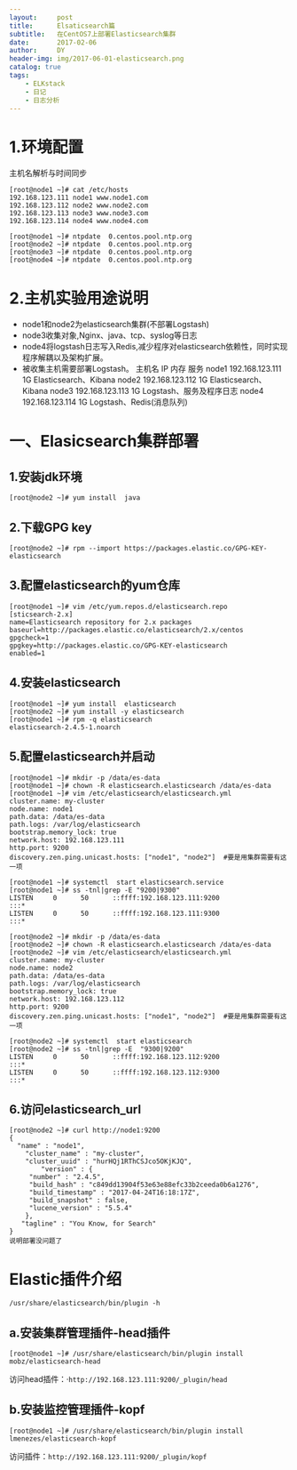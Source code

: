 ```yaml
---
layout:     post
title:      Elsaticsearch篇
subtitle:   在CentOS7上部署Elasticsearch集群
date:       2017-02-06
author:     DY
header-img: img/2017-06-01-elasticsearch.png 
catalog: true
tags:
    - ELKstack
    - 日记
    - 日志分析
---
```


# 1.环境配置
主机名解析与时间同步
```
[root@node1 ~]# cat /etc/hosts
192.168.123.111 node1 www.node1.com
192.168.123.112 node2 www.node2.com
192.168.123.113 node3 www.node3.com
192.168.123.114 node4 www.node4.com
```
```
[root@node1 ~]# ntpdate  0.centos.pool.ntp.org
[root@node2 ~]# ntpdate  0.centos.pool.ntp.org
[root@node3 ~]# ntpdate  0.centos.pool.ntp.org
[root@node4 ~]# ntpdate  0.centos.pool.ntp.org
```
# 2.主机实验用途说明
- node1和node2为elasticsearch集群(不部署Logstash) 
- node3收集对象,Nginx、java、tcp、syslog等日志 
- node4将logstash日志写入Redis,减少程序对elasticsearch依赖性，同时实现程序解耦以及架构扩展。 
- 被收集主机需要部署Logstash。
主机名	IP	内存	服务
node1	192.168.123.111	1G	Elasticsearch、Kibana
node2	192.168.123.112	1G	Elasticsearch、Kibana
node3	192.168.123.113	1G	Logstash、服务及程序日志
node4	192.168.123.114	1G	Logstash、Redis(消息队列)
# 一、Elasicsearch集群部署
## 1.安装jdk环境
```
[root@node2 ~]# yum install  java
```
## 2.下载GPG key
```
[root@node2 ~]# rpm --import https://packages.elastic.co/GPG-KEY-elasticsearch 
```
## 3.配置elasticsearch的yum仓库
```
[root@node1 ~]# vim /etc/yum.repos.d/elasticsearch.repo
[sticsearch-2.x]
name=Elasticsearch repository for 2.x packages
baseurl=http://packages.elastic.co/elasticsearch/2.x/centos
gpgcheck=1
gpgkey=http://packages.elastic.co/GPG-KEY-elasticsearch
enabled=1
```
## 4.安装elasticsearch
```
[root@node1 ~]# yum install  elasticsearch 
[root@node2 ~]# yum install -y elasticsearch
[root@node1 ~]# rpm -q elasticsearch
elasticsearch-2.4.5-1.noarch
```
## 5.配置elasticsearch并启动
```
[root@node1 ~]# mkdir -p /data/es-data
[root@node1 ~]# chown -R elasticsearch.elasticsearch /data/es-data
[root@node1 ~]# vim /etc/elasticsearch/elasticsearch.yml
cluster.name: my-cluster
node.name: node1
path.data: /data/es-data
path.logs: /var/log/elasticsearch
bootstrap.memory_lock: true
network.host: 192.168.123.111
http.port: 9200
discovery.zen.ping.unicast.hosts: ["node1", "node2"]  #要是用集群需要有这一项

[root@node1 ~]# systemctl  start elasticsearch.service
[root@node1 ~]# ss -tnl|grep -E "9200|9300"
LISTEN     0      50      ::ffff:192.168.123.111:9200                    :::*                  
LISTEN     0      50      ::ffff:192.168.123.111:9300                    :::*     
```
```
[root@node2 ~]# mkdir -p /data/es-data
[root@node2 ~]# chown -R elasticsearch.elasticsearch /data/es-data
[root@node2 ~]# vim /etc/elasticsearch/elasticsearch.yml
cluster.name: my-cluster
node.name: node2
path.data: /data/es-data
path.logs: /var/log/elasticsearch
bootstrap.memory_lock: true
network.host: 192.168.123.112
http.port: 9200
discovery.zen.ping.unicast.hosts: ["node1", "node2"]  #要是用集群需要有这一项

[root@node2 ~]# systemctl  start elasticsearch
[root@node2 ~]# ss -tnl|grep -E  "9300|9200"
LISTEN     0      50      ::ffff:192.168.123.112:9200                    :::*                  
LISTEN     0      50      ::ffff:192.168.123.112:9300                    :::*  
```
## 6.访问elasticsearch_url
```
[root@node2 ~]# curl http://node1:9200
{
  "name" : "node1",
    "cluster_name" : "my-cluster",
    "cluster_uuid" : "hurHQj1RThCSJco5OKjKJQ",
        "version" : {
	 "number" : "2.4.5",
	 "build_hash" : "c849dd13904f53e63e88efc33b2ceeda0b6a1276",
	 "build_timestamp" : "2017-04-24T16:18:17Z",
	 "build_snapshot" : false,
	 "lucene_version" : "5.5.4"
	},
   "tagline" : "You Know, for Search"
}
说明部署没问题了
```
# Elastic插件介绍
```
/usr/share/elasticsearch/bin/plugin -h
```
## a.安装集群管理插件-head插件
```
[root@node1 ~]# /usr/share/elasticsearch/bin/plugin install mobz/elasticsearch-head
```
访问head插件：·`http://192.168.123.111:9200/_plugin/head`

## b.安装监控管理插件-kopf
```
[root@node1 ~]# /usr/share/elasticsearch/bin/plugin install lmenezes/elasticsearch-kopf
```
访问插件：`http://192.168.123.111:9200/_plugin/kopf`


